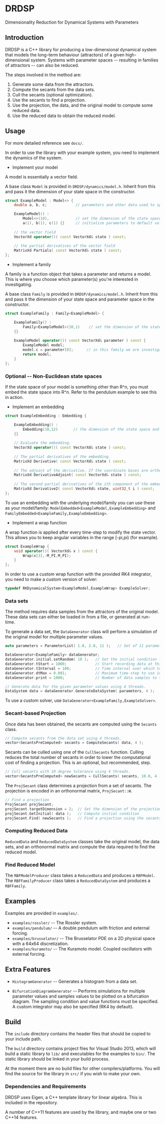 DRDSP
=====

Dimensionality Reduction for Dynamical Systems with Parameters

Introduction
------------

DRDSP is a C++ library for producing a low-dimensional dynamical system that models the long-term behaviour (attractors) of a given high-dimensional system. Systems with parameter spaces -- resulting in families of attractors -- can also be reduced.

The steps involved in the method are:

1. Generate some data from the attractors.
2. Compute the secants from the data sets.
3. Cull the secants (optional optimization).
4. Use the secants to find a projection.
5. Use the projection, the data, and the original model to compute some reduced data.
6. Use the reduced data to obtain the reduced model.


Usage
-----

For more detailed reference see `docs/`.

In order to use the library with your example system, you need to implement the dynamics of the system.

* Implement your model

A model is essentially a vector field.

A base class `Model` is provided in `DRDSP/dynamics/model.h`. Inherit from this and pass it the dimension of your state space in the constructor.

```cpp
struct ExampleModel : Model<> {
	double a, b, c;             // parameters and other data used to specify the model

	ExampleModel() :
		Model<>(10),            // set the dimension of the state space here
		a(1), b(1), c(1) {}     // initialize parameters to default values etc.
	
	// the vector field
	VectorXd operator()( const VectorXd& state ) const;
	
	// the partial derivatives of the vector field
	MatrixXd Partials( const VectorXd& state ) const;
};
```

* Implement a family

A family is a function object that takes a parameter and returns a model. This is where you choose which parameter(s) you're interested in investigating.

A base class `Family` is provided in `DRDSP/dynamics/model.h`. Inherit from this and pass it the dimension of your state space and parameter space in the constructor.

```cpp
struct ExampleFamily : Family<ExampleModel> {

	ExampleFamily() :
		Family<ExampleModel>(10,1)    // set the dimension of the state space and parameter space
	{}
	
	ExampleModel operator()( const VectorXd& parameter ) const {
		ExampleModel model;
		model.c = parameter[0];      // in this family we are investigating the c parameter.
		return model;
	}
};
```

### Optional -- Non-Euclidean state spaces

If the state space of your model is something other than R^n, you must embed the state space into R^n. Refer to the pendulum example to see this in action.

* Implement an embedding

```cpp
struct ExampleEmbedding : Embedding {

	ExampleEmbedding() :
		Embedding(10,12)       // the dimension of the state space and embedding space
	{}
	
	// Evaluate the embedding.
	VectorXd operator()( const VectorXd& state ) const;
	
	// The partial derivatives of the embedding.
	MatrixXd Derivative( const VectorXd& state ) const;
	
	// The adjoint of the derivative. If the coordinate bases are orthonormal this will be the matrix transpose of the derivative.
	MatrixXd DerivativeAdjoint( const VectorXd& state ) const;
	
	// The second partial derivatives of the ith component of the embedding.
	MatrixXd Derivative2( const VectorXd& state, uint32_t i ) const;
};
```

To use an embedding with the underlying model/family you can use these as your model/family: `ModelEmbedded<ExampleModel,ExampleEmbedding>` and `FamilyEmbedded<ExampleFamily,ExampleEmbedding>`.

* Implement a wrap function

A wrap function is applied after every time-step to modify the state vector. This allows you to keep angular variables in the range [-pi,pi) (for example).

```cpp
struct ExampleWrap {
	void operator()( VectorXd& x ) const {
		Wrap(x[3],-M_PI,M_PI);
	}
};
```

In order to use a custom wrap function with the provided RK4 integrator, you need to make a custom version of solver:

```cpp
typedef RKDynamicalSystem<ExampleModel,ExampleWrap> ExampleSolver;
```


### Data sets

The method requires data samples from the attractors of the original model. These data sets can either be loaded in from a file, or generated at run-time.

To generate a data set, the `DataGenerator` class will perform a simulation of the original model for multiple parameter values.

```cpp
auto parameters = ParameterList( 1.0, 2.0, 11 );   // Set of 11 parameter values in the range [1,2] (uniformly spaced)

DataGenerator<ExampleFamily> dataGenerator;
dataGenerator.initial.setRandom( 10 );   // Set the initial condition for the simulations
dataGenerator.tStart = 1000;             // Start recording data at this time (allow for transients to decay)
dataGenerator.tInterval = 100;           // Time interval over which to record data
dataGenerator.dtMax = 0.001;             // Maximum time-step to use in the simulation
dataGenerator.print = 1000;              // Number of data samples to take over this interval (uniformly spaced)

// Generate data for the given parameter values using 4 threads.
DataSystem data = dataGenerator.GenerateDataSystem( parameters, 4 ); 
```

To use a custom solver, use `DataGenerator<ExampleFamily,ExampleSolver>`.


### Secant-based Projection

Once data has been obtained, the secants are computed using the `Secants` class.

```cpp
// Compute secants from the data set using 4 threads.
vector<SecantsPreComputed> secants = ComputeSecants( data, 4 );
```

Secants can be culled using one of the `CullSecants` function. Culling reduces the total number of secants in order to lower the computational cost of finding a projection. This is an optional, but recommended, step.

```cpp
// Cull secants with 10 degree tolerance using 4 threads.
vector<SecantsPreComputed> newSecants = CullSecants( secants, 10.0, 4 );
```

The `ProjSecant` class determines a projection from a set of secants. The projection is encoded in an orthonormal matrix, `ProjSecant::W`.

```cpp
// Find a projection
ProjSecant projSecant;
projSecant.targetDimension = 2;  // Set the dimension of the projection
projSecant.GetInitial( data );   // Compute initial condition
projSecant.Find( newSecants );   // Find a projection using the secants
```


### Computing Reduced Data

`ReducedData` and `ReducedDataSystem` classes take the original model, the data sets, and an orthonormal matrix and compute the data required to find the reduced model.

### Find Reduced Model

The `RBFModelProducer` class takes a `ReducedData` and produces a `RBFModel`.
The `RBFFamilyProducer` class takes a `ReducedDataSystem` and produces a `RBFFamily`.

Examples
--------

Examples are provided in `examples/`.

* `examples/rossler/` -- The Rossler system.
* `examples/pendulum/` -- A double pendulum with friction and external forcing.
* `examples/brusselator/` -- The Brusselator PDE on a 2D physical space with a 64x64 discretization.
* `examples/kuramoto/` -- The Kuramoto model. Coupled oscillators with external forcing.


Extra Features
--------------

* `HistogramGenerator` -- Generates a histogram from a data set.

* `BifurcationDiagramGenerator` -- Performs simulations for multiple parameter values and samples values to be plotted on a bifurcation diagram. The sampling condition and value functions must be specified. A custom integrator may also be specified (RK4 by default).


Build
-----

The `include` directory contains the header files that should be copied to your include path.

The `build` directory contains project files for Visual Studio 2013, which will build a static library to `lib/` and executables for the examples to `bin/`. The static library should be linked in your build process.

At the moment there are no build files for other compilers/platforms. You will find the source for the library in `src/` if you wish to make your own.

### Dependencies and Requirements

DRDSP uses Eigen, a C++ template library for linear algebra. This is included in the repository.

A number of C++11 features are used by the library, and maybe one or two C++14 features.



